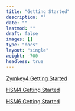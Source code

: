 ```yaml
---
title: "Getting Started"
description: ""
date: ""
lastmod: ""
draft: false
images: []
type: "docs"
layout: "single"
weight: -700
headless: true
---
```


<p><a href="https://docs.zymbit.com/getting-started/zymkey4">Zymkey4 Getting Started</a></p>
<p><a href="https://docs.zymbit.com/getting-started/hsm4">HSM4 Getting Started</a></p>
<p><a href="https://docs.zymbit.com/getting-started/hsm6">HSM6 Getting Started</a></p>
